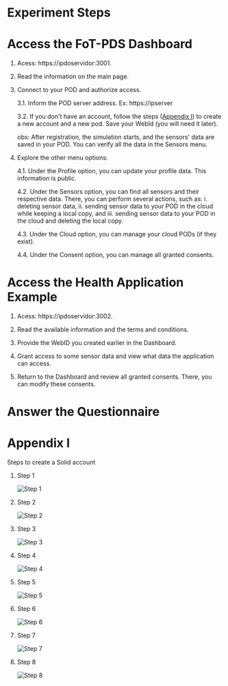 # Experiment Steps

# Access the FoT-PDS Dashboard
    
1. Acess: https://ipdoservidor:3001.

2. Read the information on the main page.

3. Connect to your POD and authorize access.

    3.1. Inform the POD server address. Ex: https://ipserver

    3.2. If you don't have an account, follow the steps ([Appendix I](#appendix-i)) to create a new account and a new pod. Save your WebId (you will need it later).

    obs: After registration, the simulation starts, and the sensors' data are saved in your POD. You can verify all the data in the Sensors menu.

4. Explore the other menu options:

    4.1. Under the Profile option, you can update your profile data. This information is public.

    4.2. Under the Sensors option, you can find all sensors and their respective data. There, you can perform several actions, such as: i. deleting sensor data, ii. sending sensor data to your POD in the cloud while keeping a local copy, and iii. sending sensor data to your POD in the cloud and deleting the local copy.

    4.3. Under the Cloud option, you can manage your cloud PODs (if they exist).

    4.4. Under the Consent option, you can manage all granted consents.

# Access the Health Application Example

1. Acess: https://ipdoservidor:3002.

2. Read the available information and the terms and conditions.

3. Provide the WebID you created earlier in the Dashboard.

4. Grant access to some sensor data and view what data the application can access.

5. Return to the Dashboard and review all granted consents. There, you can modify these consents.

# Answer the Questionnaire

# Appendix I

Steps to create a Solid account

1. Step 1

    ![Step 1](/experiment/create_user_1.png)

2. Step 2

    ![Step 2](/experiment/create_user_2.png)

3. Step 3

    ![Step 3](/experiment/create_user_3.png)

4. Step 4

    ![Step 4](/experiment/create_user_4.png)

5. Step 5

    ![Step 5](/experiment/create_user_5.png)

6. Step 6

    ![Step 6](/experiment/create_user_6.png)

7. Step 7

    ![Step 7](/experiment/create_user_7.png)

8. Step 8

    ![Step 8](/experiment/create_user_8.png)